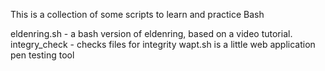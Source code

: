 This is a collection of some scripts to learn and practice Bash

eldenring.sh - a bash version of eldenring, based on a video tutorial.
integry_check - checks files for integrity
wapt.sh is a little web application pen testing tool
